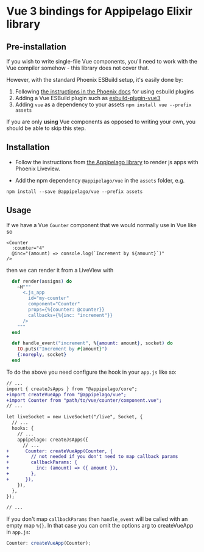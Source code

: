 # Vue 3 bindings for Appipelago Elixir library

## Pre-installation

If you wish to write single-file Vue components, you'll need to work with the Vue compiler somehow - this library does not cover that.

However, with the standard Phoenix ESBuild setup, it's easily done by:

1. Following [the instructions in the Phoenix docs](https://hexdocs.pm/phoenix/asset_management.html#esbuild-plugins) for using esbuild plugins
2. Adding a Vue ESBuild plugin such as [esbuild-plugin-vue3](https://www.npmjs.com/package/esbuild-plugin-vue3)
3. Adding `vue` as a dependency to your assets `npm install vue --prefix assets`

If you are only **using** Vue components as opposed to writing your own, you should be able to skip this step.

## Installation

- Follow the instructions from [the Appipelago library](https://github.com/hungry-egg/appipelago) to render js apps with Phoenix Liveview.

- Add the npm dependency `@appipelago/vue` in the `assets` folder, e.g.

```
npm install --save @appipelago/vue --prefix assets
```

## Usage

If we have a Vue `Counter` component that we would normally use in Vue like so

```vue
<Counter
  :counter="4"
  @inc="(amount) => console.log(`Increment by ${amount}`)"
/>
```

then we can render it from a LiveView with

```elixir
  def render(assigns) do
    ~H"""
      <.js_app
        id="my-counter"
        component="Counter"
        props={%{counter: @counter}}
        callbacks={%{inc: "increment"}}
      />
    """
  end

  def handle_event("increment", %{amount: amount}, socket) do
    IO.puts("Increment by #{amount}")
    {:noreply, socket}
  end
```

To do the above you need configure the hook in your `app.js` like so:

```diff
// ...
import { createJsApps } from "@appipelago/core";
+import createVueApp from "@appipelago/vue";
+import Counter from "path/to/vue/counter/component.vue";
// ...

let liveSocket = new LiveSocket("/live", Socket, {
  // ...
  hooks: {
    // ...
    appipelago: createJsApps({
      // ...
+      Counter: createVueApp(Counter, {
+        // not needed if you don't need to map callback params
+        callbackParams: {
+          inc: (amount) => ({ amount }),
+        },
+      }),
    }),
  },
});

// ...
```

If you don't map `callbackParams` then `handle_event` will be called with an empty map `%{}`.
In that case you can omit the options arg to createVueApp in `app.js`:

```js
Counter: createVueApp(Counter);
```
